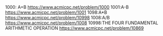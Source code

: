 <BAEKJOON test rink>

1000: A+B
https://www.acmicpc.net/problem/1000
1001:A-B
https://www.acmicpc.net/problem/1001
1098:A*B
https://www.acmicpc.net/problem/10998
1008:A/B
https://www.acmicpc.net/problem/1008
10998:THE FOUR FUNDAMENTAL ARITHMETIC OPERATION
https://www.acmicpc.net/problem/10869